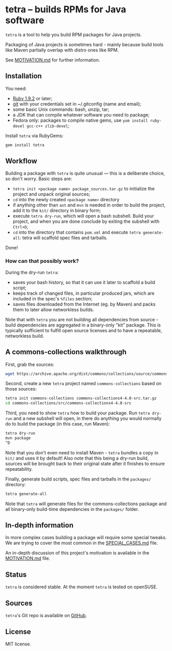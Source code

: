 # tetra – builds RPMs for Java software

`tetra` is a tool to help you build RPM packages for Java projects.

Packaging of Java projects is sometimes hard - mainly because build tools like Maven partially overlap with distro ones
like RPM.

See [MOTIVATION.md](MOTIVATION.md) for further information.

## Installation

You need:

- [Ruby 1.9.2](https://www.ruby-lang.org) or later;
- [git](https://git-scm.com) with your credentials set in ~/.gitconfig (name and email);
- some basic Unix commands: bash, unzip, tar;
- a JDK that can compile whatever software you need to package;
- Fedora only: packages to compile native gems, use `yum install ruby-devel gcc-c++ zlib-devel`;

Install `tetra` via RubyGems:

```bash
gem install tetra
```

## Workflow

Building a package with `tetra` is quite unusual — this is a deliberate choice, so don't worry. Basic steps are:

- `tetra init <package name> package_sources.tar.gz` to initialize the project and unpack original sources;
- `cd` into the newly created `<package name>` directory
- if anything other than `ant` and `mvn` is needed in order to build the project, add it to the `kit/` directory in
  binary form;
- execute `tetra dry-run`, which will open a bash subshell. Build your project, and when you are done conclude by
  exiting the subshell with `Ctrl+D`;
- `cd` into the directory that contains `pom.xml` and execute `tetra generate-all`: tetra will scaffold spec files and
  tarballs.

Done!

### How can that possibly work?

During the dry-run `tetra`:

- saves your bash history, so that it can use it later to scaffold a build script;
- keeps track of changed files, in particular produced jars, which are included in the spec's `%files` section;
- saves files downloaded from the Internet (eg. by Maven) and packs them to later allow networkless builds.

Note that with `tetra` you are not building all dependencies from source - build dependencies are aggregated in a
binary-only "kit" package. This is typically sufficient to fulfill open source licenses and to have a repeatable,
networkless build.

## A commons-collections walkthrough

First, grab the sources:

```bash
wget https://archive.apache.org/dist/commons/collections/source/commons-collections4-4.4-src.tar.gz
```

Second, create a new `tetra` project named `commons-collections` based on those sources:

```bash
tetra init commons-collections commons-collections4-4.0-src.tar.gz
cd commons-collections/src/commons-collections4-4.0-src
```

Third, you need to show `tetra` how to build your package. Run `tetra dry-run` and a new subshell will open, in there do
anything you would normally do to build the package (in this case, run Maven):

```bash
tetra dry-run
mvn package
^D
```

Note that you don't even need to install Maven - `tetra` bundles a copy in `kit/` and uses it by default!
Also note that this being a dry-run build, sources will be brought back to their original state after it finishes to
ensure repeatability.

Finally, generate build scripts, spec files and tarballs in the `packages/` directory:

```bash
tetra generate-all
```

Note that `tetra` will generate files for the commons-collections package and all binary-only build-time dependencies in
the `packages/` folder.

## In-depth information

In more complex cases building a package will require some special tweaks. We are trying to cover the most common in the
[SPECIAL_CASES.md](SPECIAL_CASES.md) file.

An in-depth discussion of this project's motivation is available in the [MOTIVATION.md](MOTIVATION.md) file.

## Status

`tetra` is considered stable. At the moment `tetra` is tested on openSUSE.

## Sources

`tetra`'s Git repo is available on [GitHub](https://github.com/uyuni-project/tetra).

## License

MIT license.
